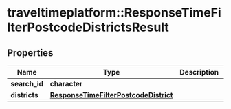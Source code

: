 # traveltimeplatform::ResponseTimeFilterPostcodeDistrictsResult

## Properties
Name | Type | Description | Notes
------------ | ------------- | ------------- | -------------
**search_id** | **character** |  | 
**districts** | [**ResponseTimeFilterPostcodeDistrict**](ResponseTimeFilterPostcodeDistrict.md) |  | 



